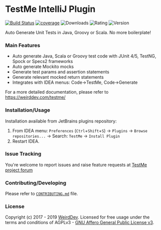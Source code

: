 # TestMe IntelliJ Plugin
[![Build Status](https://github.com/wrdv/testme-idea/actions/workflows/test.yml/badge.svg?event=push)](https://github.com/wrdv/testme-idea/actions)
[![coverage](https://codecov.io/gh/wrdv/testme-idea/branch/master/graph/badge.svg)](https://codecov.io/gh/wrdv/testme-idea)
![Downloads](https://img.shields.io/jetbrains/plugin/d/9471)
![Rating](https://img.shields.io/jetbrains/plugin/r/rating/9471)
![Version](https://img.shields.io/jetbrains/plugin/v/9471)

Auto Generate Unit Tests in Java, Groovy or Scala.
No more boilerplate!

### Main Features
- Auto generate Java, Scala or Groovy test code with JUnit 4/5, TestNG, Spock or Specs2 frameworks
- Auto generate Mockito mocks
- Generate test params and assertion statements
- Generate relevant mocked return statements
- Integrates with IDEA menus: Code->TestMe, Code->Generate

For a more detailed documentation, please refer to https://weirddev.com/testme/

### Installation/Usage
Installation available from JetBrains plugins repository:
1. From IDEA menu: `Preferences` (`Ctrl`+`Shift`+`S`) -> `Plugins` -> `Browse repositories...` -> Search: `TestMe` -> `Install Plugin`
2. Restart IDEA.


### Issue Tracking
You're welcome to report issues and raise feature requests at [TestMe project forum](https://weirddev.com/forum#!/testme)

### Contributing/Developing
Please refer to [`CONTRIBUTING.md`](./CONTRIBUTING.md) file.


### License
Copyright (c) 2017 - 2019 [WeirdDev](https://weirddev.com). Licensed for free usage under the terms and conditions of AGPLv3 - [GNU Affero General Public License v3](https://www.gnu.org/licenses/agpl-3.0.en.html).
